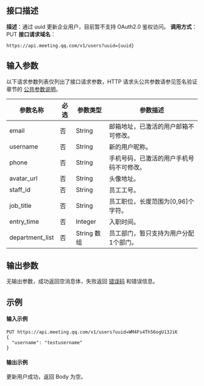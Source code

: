 ## 接口描述
**描述**：通过 uuid 更新企业用户，目前暂不支持 OAuth2.0 鉴权访问。
**调用方式**：PUT
**接口请求域名**：
```Plaintext
https://api.meeting.qq.com/v1/users?uuid={uuid}
```



## 输入参数

以下请求参数列表仅列出了接口请求参数，HTTP 请求头公共参数请参见签名验证章节的 [公共参数说明](https://cloud.tencent.com/document/product/1095/42413#.E5.85.AC.E5.85.B1.E5.8F.82.E6.95.B0)。

| 参数名称   | 必选 | 参数类型 | 参数描述                                                     |
| ---------- | ---- | -------- | ------------------------------------------------------------ |
| email      | 否   | String   | 邮箱地址，已激活的用户邮箱不可修改。                                                |
| username   | 否   | String   | 新的用户昵称。                                                 |
| phone      | 否   | String   | 手机号码，已激活的用户手机号码不可修改。                                                     |
| avatar_url | 否   | String   | 头像地址。                                                     |
| staff_id        | 否   | String     | 员工工号。                                                     |
| job_title       | 否   | String     | 员工职位，长度范围为[0,96]个字符。                                    |
| entry_time      | 否   | Integer    | 入职时间。                                                     |
| department_list | 否   | String 数组 | 员工部门，暂只支持为用户分配1个部门。  |    


## 输出参数

无输出参数，成功返回空消息体，失败返回 [错误码](https://cloud.tencent.com/document/product/1095/43704) 和错误信息。



## 示例

#### 输入示例
```plaintext
PUT https://api.meeting.qq.com/v1/users?uuid=WM4Fs4Th56ogU13JiK
{
  "username": "testusername"
}

```




#### 输出示例
更新用户成功，返回 Body 为空。
